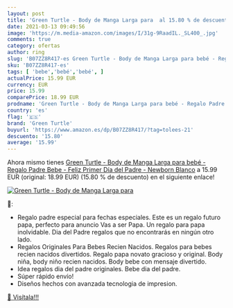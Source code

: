 ```yaml
---
layout: post
title: 'Green Turtle - Body de Manga Larga para  al 15.80 % de descuento'
date: 2021-03-13 09:49:56
image: 'https://m.media-amazon.com/images/I/31g-9RaadIL._SL400_.jpg'
comments: true
category: ofertas
author: ring
slug: 'B07ZZ8R417-es Green Turtle - Body de Manga Larga para bebé - Regalo...'
sku: 'B07ZZ8R417-es'
tags: [ 'bebe','bebé','bebé', ]
actualPrice: 15.99 EUR
currency: EUR
price: 15.99
comparePrice: 18.99 EUR
prodname: 'Green Turtle - Body de Manga Larga para bebé - Regalo Padre Bebe - Feliz Primer Día del Padre - Newborn Blanco'
country: 'es'
flag: '🇪🇸'
brand: 'Green Turtle'
buyurl: 'https://www.amazon.es/dp/B07ZZ8R417/?tag=tolees-21'
descuento: '15.80'
average: '15.99'
---
```


Ahora mismo tienes [Green Turtle - Body de Manga Larga para bebé - Regalo Padre Bebe - Feliz Primer Día del Padre - Newborn Blanco](https://www.amazon.es/dp/B07ZZ8R417/?tag=tolees-21) a 15.99 EUR (original: 18.99 EUR) (15.80 %  de descuento) en el siguiente enlace!

[![Green Turtle - Body de Manga Larga para ](https://m.media-amazon.com/images/I/31g-9RaadIL._SL400_.jpg)](https://www.amazon.es/dp/B07ZZ8R417/?tag=tolees-21)

🔎:

- Regalo padre especial para fechas especiales. Este es un regalo futuro papa, perfecto para anuncio Vas a ser Papa. Un regalo para papa inolvidable. Dia del Padre regalos que no encontrarás en ningún otro lado.
- Regalos Originales Para Bebes Recien Nacidos. Regalos para bebes recien nacidos divertidos. Regalo papa novato gracioso y original. Body niña, body niño recien nacidos. Body bebe con mensaje divertido.
- Idea regalos dia del padre originales. Bebe dia del padre.
- Súper rápido envío!
- Diseños hechos con avanzada tecnologia de impresion.

[🛒 Visítala!!!](https://www.amazon.es/dp/B07ZZ8R417/?tag=tolees-21)
